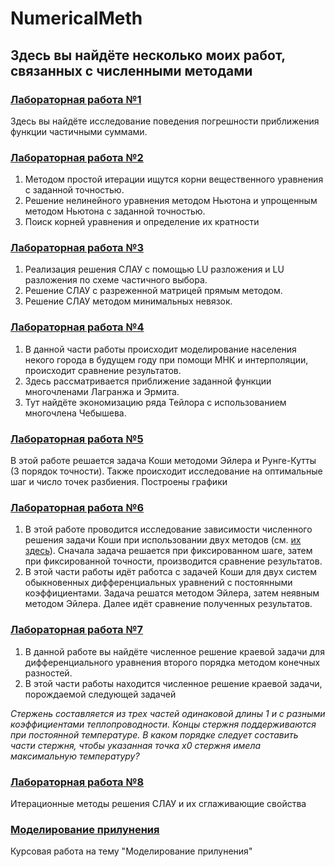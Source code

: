 # NumericalMeth

## Здесь вы найдёте несколько моих работ, связанных с численными методами

### [Лабораторная работа №1](https://github.com/ALex2002Sim/NumericalMeth/blob/main/lab1Simakov.ipynb)
Здесь вы найдёте исследование поведения погрешности приближения функции частичными суммами.

### [Лабораторная работа №2](https://github.com/ALex2002Sim/NumericalMeth/blob/main/lab2Simakov.ipynb)
1. Методом простой итерации ищутся корни вещественного уравнения с заданной точностью.
2. Решение нелинейного уравнения методом Ньютона и упрощенным методом Ньютона с заданной точностью.
3. Поиск корней уравнения и определение их кратности

### [Лабораторная работа №3](https://github.com/ALex2002Sim/NumericalMeth/blob/main/lab3Simakov.ipynb)
1. Реализация решения СЛАУ с помощью LU разложения и LU разложения по схеме частичного выбора.
2. Решение СЛАУ с разреженной матрицей прямым методом.
3. Решение СЛАУ методом минимальных невязок.

### [Лабораторная работа №4](https://github.com/ALex2002Sim/NumericalMeth/blob/main/lab5.ipynb)
1. В данной части работы происходит моделирование населения некого города в будущем году при помощи МНК и интерполяции, происходит сравнение результатов.
2. Здесь рассматривается приближение заданной функции многочленами Лагранжа и Эрмита.
3. Тут найдёте экономизацию ряда Тейлора с использованием многочлена Чебышева.

### [Лабораторная работа №5](https://github.com/ALex2002Sim/NumericalMeth/blob/main/lab6Simakov.ipynb)
В этой работе решается задача Коши методоми Эйлера и Рунге-Кутты (3 порядок точности). Также происходит исследование на оптимальные шаг и число точек разбиения. Построены графики

### [Лабораторная работа №6](https://github.com/ALex2002Sim/NumericalMeth/blob/main/lab7Simakov.ipynb)
1. В этой работе проводится исследование зависимости численного решения задачи Коши при использовании двух методов (см. [их здесь](https://github.com/ALex2002Sim/NumericalMeth/blob/main/lab6Simakov.ipynb)). Сначала задача решается при фиксированном шаге, затем при фиксированной точности, производится сравнение результатов.
2. В этой части работы идёт работса с задачей Коши для двух систем обыкновенных дифференциальных уравнений с постоянными коэффициентами. Задача решатся методом Эйлера, затем неявным методом Эйлера. Далее идёт сравнение полученных результатов.

### [Лабораторная работа №7](https://github.com/ALex2002Sim/NumericalMeth/blob/main/lab8Simakov.ipynb)
1. В данной работе вы найдёте численное решение краевой задачи для дифференциального уравнения второго порядка методом конечных разностей.
2. В этой части работы находится численное решение краевой задачи, порождаемой следующей задачей

_Стержень составляется из трех частей одинаковой длины 1 и с разными  коэффициентами теплопроводности. Концы стержня поддерживаются при постоянной температуре. В каком порядке следует составить части стержня, чтобы  указанная точка x0 стержня имела максимальную температуру?_

### [Лабораторная работа №8](https://github.com/ALex2002Sim/NumericalMeth/blob/main/lab1Sem9New.ipynb)
Итерационные методы решения СЛАУ и их сглаживающие свойства

### [Моделирование прилунения](https://github.com/ALex2002Sim/NumericalMeth/blob/main/MoonLanding.ipynb)
Курсовая работа на тему "Моделирование прилунения"
